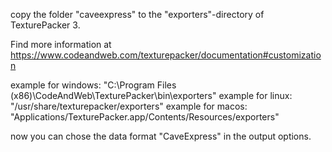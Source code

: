 copy the folder "caveexpress" to the "exporters"-directory of TexturePacker 3.

Find more information at https://www.codeandweb.com/texturepacker/documentation#customization

example for windows: "C:\Program Files (x86)\CodeAndWeb\TexturePacker\bin\exporters"
example for linux: "/usr/share/texturepacker/exporters"
example for macos: "Applications/TexturePacker.app/Contents/Resources/exporters"

now you can chose the data format "CaveExpress" in the output options.
